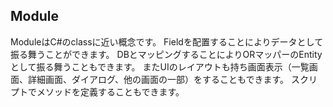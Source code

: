 ## Module
ModuleはC#のclassに近い概念です。
Fieldを配置することによりデータとして振る舞うことができます。
DBとマッピングすることによりORマッパーのEntityとして振る舞うこともできます。
またUIのレイアウトも持ち画面表示（一覧画面、詳細画面、ダイアログ、他の画面の一部）をすることもできます。
スクリプトでメソッドを定義することもできます。
